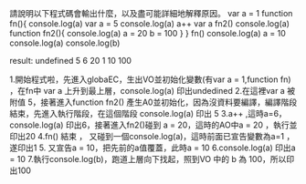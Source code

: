 請說明以下程式碼會輸出什麼，以及盡可能詳細地解釋原因。
var a = 1
function fn(){
  console.log(a)
  var a = 5
  console.log(a)
  a++
  var a
  fn2()
  console.log(a)
  function fn2(){
    console.log(a)
    a = 20
    b = 100
  }
}
fn()
console.log(a)
a = 10
console.log(a)
console.log(b)

result:
undefined
5
6
20
1
10
100

1.開始程式啦，先進入globaEC，生出VO並初始化變數(有var a = 1,function fn) ，在fn中 var a 上升到最上層，console.log(a) 印出undedined
2.在這裡var a 被附值 5，接著進入function fn2() 產生A0並初始化，因為沒資料要編譯，編譯階段結束，先進入執行階段，在這個階段 console.log(a) 印出 5
3.a++ ,這時a=6，console.log(a) 印出6，接著進入fn2()碰到 a = 20，這時的AO中a = 20 ，執行並印出20
4.fn() 結束 ， 又碰到一個console.log(a)，這時前面已宣告變數為a=1 ，遂印出1
5. 又宣告a = 10，把先前的a值覆蓋，此時a = 10
6.console.log(a) 印出a = 10
7.執行console.log(b)，跑道上層向下找起，照到VO 中的 b 為 100，所以印出100

